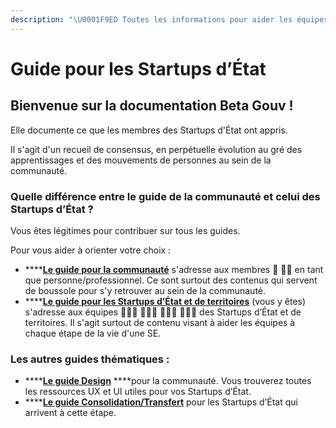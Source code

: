 ```yaml
---
description: "\U0001F9ED Toutes les informations pour aider les équipes de Startups d’État et de Territoires à chaque étape."
---
```


# Guide pour les Startups d’État

## Bienvenue sur la documentation Beta Gouv !

Elle documente ce que les membres des Startups d'État ont appris.

Il s'agit d'un recueil de consensus, en perpétuelle évolution au gré des apprentissages et des mouvements de personnes au sein de la communauté.

### Quelle différence entre le guide de la communauté et celui des Startups d’État ?

Vous êtes légitimes pour contribuer sur tous les guides.

Pour vous aider à orienter votre choix :

* \*\*\*\*[**Le guide pour la communauté**](https://doc.incubateur.net/communaute/) s'adresse aux membres 💃 🕺🏾 en tant que personne/professionnel. Ce sont surtout des contenus qui servent de boussole pour s'y retrouver au sein de la communauté.
* \*\*\*\*[**Le guide pour les Startups d’État et de territoires**](https://doc.incubateur.net/startups/) \(vous y êtes\) s'adresse aux équipes ‍👩🏽‍💻 👨🏼‍💻 👩🏼‍💼 👨🏻‍💼 des Startups d’État et de territoires. Il s'agit surtout de contenu visant à aider les équipes à chaque étape de la vie d'une SE.

### Les autres guides thématiques :

* \*\*\*\*[**Le guide Design**](https://doc.incubateur.net/design/) ****pour la communauté. Vous trouverez toutes les ressources UX et UI utiles pour vos Startups d’État.
* \*\*\*\*[**Le guide Consolidation/Transfert**](https://doc.incubateur.net/consolidation/) pour les Startups d’État qui arrivent à cette étape.



